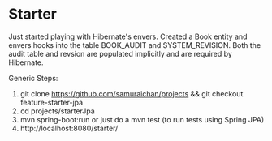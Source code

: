 # Starter

Just started playing with Hibernate's envers. Created a Book entity and envers hooks into 
the table BOOK_AUDIT and SYSTEM_REVISION. Both the audit table and revsion are populated 
implicitly and are required by Hibernate.

Generic Steps:

  1. git clone https://github.com/samuraichan/projects && git checkout feature-starter-jpa
  2. cd projects/starterJpa
  3. mvn spring-boot:run or just do a mvn test (to run tests using Spring JPA)
  4. http://localhost:8080/starter/
